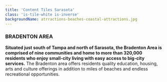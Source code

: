 ```yaml
---
title: 'Content Tiles Sarasota'
class: 'is-tile-white is-inverse'
backgroundName: atrractions-beaches-coastal-attractions.jpg
---
```


### BRADENTON AREA

**Situated just south of Tampa and north of Sarasota, the Bradenton Area is comprised of nine communities and home to more than 320,000 residents who enjoy small-city living with easy access to big-city services.** The Bradenton area offers residents quality education, housing, arts and culture offerings in addition to miles of beaches and endless recreational opportunities.
